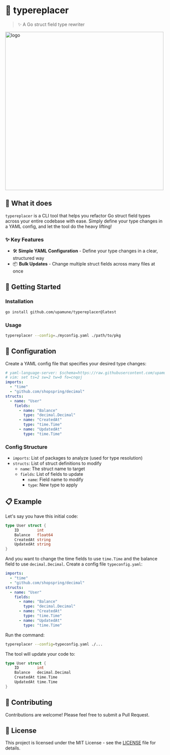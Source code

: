 # 🔄 typereplacer

> ✨ A Go struct field type rewriter

<img src="https://i.gyazo.com/4adca03fb3614c56d93ad563cbced6bc.jpg" alt="logo" width="500">

## 🎯 What it does

`typereplacer` is a CLI tool that helps you refactor Go struct field types across your entire codebase with ease. Simply define your type changes in a YAML config, and let the tool do the heavy lifting! 

### ✨ Key Features

- 🛠️ **Simple YAML Configuration** - Define your type changes in a clear, structured way
- 📦 **Bulk Updates** - Change multiple struct fields across many files at once

## 🚀 Getting Started

### Installation

```bash
go install github.com/upamune/typereplacer@latest
```

### Usage

```bash
typereplacer --config=./myconfig.yaml ./path/to/pkg
```

## 📝 Configuration

Create a YAML config file that specifies your desired type changes:

```yaml
# yaml-language-server: $schema=https://raw.githubusercontent.com/upamune/typereplacer/refs/tags/v0.2.0/schema.json
# vim: set ts=2 sw=2 tw=0 fo=cnqoj
imports:
  - "time"
  - "github.com/shopspring/decimal"
structs:
  - name: "User"
    fields:
      - name: "Balance"
        type: "decimal.Decimal"
      - name: "CreatedAt"
        type: "time.Time"
      - name: "UpdatedAt"
        type: "time.Time"
```

### Config Structure

- `imports`: List of packages to analyze (used for type resolution)
- `structs`: List of struct definitions to modify
  - `name`: The struct name to target
  - `fields`: List of fields to update
    - `name`: Field name to modify
    - `type`: New type to apply

## 📋 Example

Let's say you have this initial code:

```go
type User struct {
    ID        int
    Balance   float64
    CreatedAt string
    UpdatedAt string
}
```

And you want to change the time fields to use `time.Time` and the balance field to use `decimal.Decimal`. Create a config file `typeconfig.yaml`:

```yaml
imports:
  - "time"
  - "github.com/shopspring/decimal"
structs:
  - name: "User"
    fields:
      - name: "Balance"
        type: "decimal.Decimal"
      - name: "CreatedAt"
        type: "time.Time"
      - name: "UpdatedAt"
        type: "time.Time"
```

Run the command:

```bash
typereplacer --config=typeconfig.yaml ./...
```

The tool will update your code to:

```go
type User struct {
    ID        int
    Balance   decimal.Decimal
    CreatedAt time.Time
    UpdatedAt time.Time
}
```

## 🤝 Contributing

Contributions are welcome! Please feel free to submit a Pull Request.

## 📜 License

This project is licensed under the MIT License - see the [LICENSE](LICENSE) file for details.
